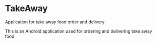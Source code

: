TakeAway
========

Application for take away food order and delivery


This is an Android application used for ordering and delivering take away food
